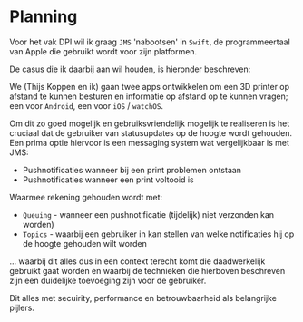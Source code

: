 # Planning

Voor het vak DPI wil ik graag `JMS` 'nabootsen' in `Swift`, de programmeertaal van Apple die gebruikt wordt voor zijn platformen.

De casus die ik daarbij aan wil houden, is hieronder beschreven:

We (Thijs Koppen en ik) gaan twee apps ontwikkelen om een 3D printer op afstand te kunnen besturen en informatie op afstand op te kunnen vragen; een voor `Android`, een voor `iOS` / `watchOS`.

Om dit zo goed mogelijk en gebruiksvriendelijk mogelijk te realiseren is het cruciaal dat de gebruiker van statusupdates op de hoogte wordt gehouden. Een prima optie hiervoor is een messaging system wat vergelijkbaar is met JMS: 

* Pushnotificaties wanneer bij een print problemen ontstaan
* Pushnotificaties wanneer een print voltooid is

Waarmee rekening gehouden wordt met:

* `Queuing` - wanneer een pushnotificatie (tijdelijk) niet verzonden kan worden)
* `Topics` - waarbij een gebruiker in kan stellen van welke notificaties hij op de hoogte gehouden wilt worden

... waarbij dit alles dus in een context terecht komt die daadwerkelijk gebruikt gaat worden en waarbij de technieken die hierboven beschreven zijn een duidelijke toevoeging zijn voor de gebruiker.

Dit alles met secuirity, performance en betrouwbaarheid als belangrijke pijlers.